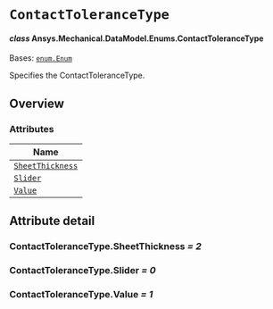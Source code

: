 # `ContactToleranceType`

<a id="ansys.mechanical.stubs.v242.Ansys.Mechanical.DataModel.Enums.ContactToleranceType"></a>

#### *class* Ansys.Mechanical.DataModel.Enums.ContactToleranceType

Bases: [`enum.Enum`](https://docs.python.org/3/library/enum.html#enum.Enum)

Specifies the ContactToleranceType.

<!-- !! processed by numpydoc !! -->

<a id="overview"></a>

## Overview

### Attributes

| Name |
| ------------------------------------------------------------ |
| [`SheetThickness`](#ContactToleranceType.SheetThickness) |
| [`Slider`](#ContactToleranceType.Slider) |
| [`Value`](#ContactToleranceType.Value) |

<a id="attribute-detail"></a>

## Attribute detail

<a id="ContactToleranceType.SheetThickness"></a>

### ContactToleranceType.SheetThickness *= 2*

<a id="ContactToleranceType.Slider"></a>

### ContactToleranceType.Slider *= 0*

<a id="ContactToleranceType.Value"></a>

### ContactToleranceType.Value *= 1*


